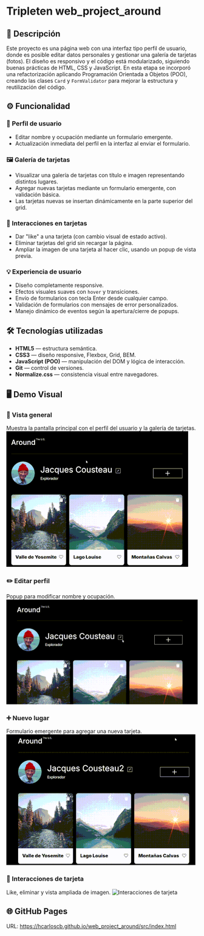 # Tripleten web_project_around

## 📄 Descripción

Este proyecto es una página web con una interfaz tipo perfil de usuario, donde es posible editar datos personales y gestionar una galería de tarjetas (fotos). El diseño es responsivo y el código está modularizado, siguiendo buenas prácticas de HTML, CSS y JavaScript. En esta etapa se incorporó una refactorización aplicando Programación Orientada a Objetos (POO), creando las clases `Card` y `FormValidator` para mejorar la estructura y reutilización del código.

## ⚙️ Funcionalidad

### 👤 Perfil de usuario

- Editar nombre y ocupación mediante un formulario emergente.
- Actualización inmediata del perfil en la interfaz al enviar el formulario.

### 🖼️ Galería de tarjetas

- Visualizar una galería de tarjetas con título e imagen representando distintos lugares.
- Agregar nuevas tarjetas mediante un formulario emergente, con validación básica.
- Las tarjetas nuevas se insertan dinámicamente en la parte superior del grid.

### 💬 Interacciones en tarjetas

- Dar "like" a una tarjeta (con cambio visual de estado activo).
- Eliminar tarjetas del grid sin recargar la página.
- Ampliar la imagen de una tarjeta al hacer clic, usando un popup de vista previa.

### 💡 Experiencia de usuario

- Diseño completamente responsive.
- Efectos visuales suaves con `hover` y transiciones.
- Envío de formularios con tecla Enter desde cualquier campo.
- Validación de formularios con mensajes de error personalizados.
- Manejo dinámico de eventos según la apertura/cierre de popups.

## 🛠️ Tecnologías utilizadas

- **HTML5** — estructura semántica.
- **CSS3** — diseño responsive, Flexbox, Grid, BEM.
- **JavaScript (POO)** — manipulación del DOM y lógica de interacción.
- **Git** — control de versiones.
- **Normalize.css** — consistencia visual entre navegadores.

## 🖥️ Demo Visual

### 📄 Vista general

Muestra la pantalla principal con el perfil del usuario y la galería de tarjetas.
![Vista general](./assets/vista-general.gif)

### ✏️ Editar perfil

Popup para modificar nombre y ocupación.
![Editar perfil](./assets/editar-perfil.gif)

### ➕ Nuevo lugar

Formulario emergente para agregar una nueva tarjeta.
![Nuevo lugar](./assets/nuevo-lugar.gif)

### 💬 Interacciones de tarjeta

Like, eliminar y vista ampliada de imagen.
![Interacciones de tarjeta](./assets/interaccion-tarjeta.gif)

## 🌐 GitHub Pages

URL: https://hcarloscb.github.io/web_project_around/src/index.html
